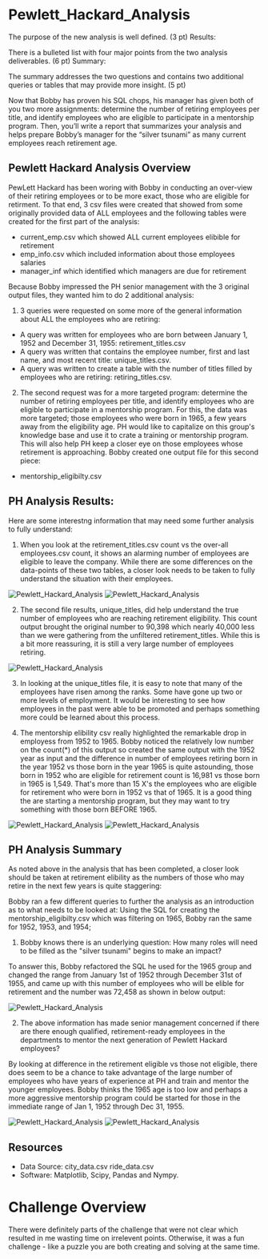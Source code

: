 # Pewlett_Hackard_Analysis




The purpose of the new analysis is well defined. (3 pt)
Results:

There is a bulleted list with four major points from the two analysis deliverables. (6 pt)
Summary:

The summary addresses the two questions and contains two additional queries or tables that may provide more insight. (5 pt)

Now that Bobby has proven his SQL chops, his manager has given both of you two more assignments: determine the number of retiring employees per title, and identify employees who are eligible to participate in a mentorship program. Then, you’ll write a report that summarizes your 
analysis and helps prepare Bobby’s manager for the “silver tsunami” as many current employees reach retirement age.

## Pewlett Hackard Analysis Overview
PewLett Hackard has been woring with Bobby in conducting an over-view of their retiring employees or to be more exact, those who are eligible for retirment. To that end, 3 csv files were created that showed from some originally provided data of ALL employees and the following tables were created for the first part of the analysis:

- current_emp.csv which showed ALL current employees elibible for retirement
- emp_info.csv which included information about those employees salaries
- manager_inf which identified which managers are due for retirement


Because Bobby impressed the PH senior management with the 3 original output files, they wanted him to do 2 additional analysis:
1) 3 queries were requested on some more of the general information about ALL the employees who are retiring: 
- A query was written for employees who are born between January 1, 1952 and December 31, 1955: retirement_titles.csv
- A query was written that contains the employee number, first and last name, and most recent title: unique_titles.csv.
- A query was written to create a table with the number of titles filled by employees who are retiring: retiring_titles.csv. 

2) The second request was for a more targeted program: determine the number of retiring employees per title, and identify employees who are eligible to participate in a mentorship program. For this, the data was more targeted; those employees who were born in 1965, a few years away from the eligibility age. PH would like to capitalize on this group's knowledge base and use it to crate a training or mentorship program. This will also help PH keep a closer eye on those employees whose retirement is approaching.  Bobby created one output file for this second piece:

- mentorship_eligibilty.csv

## PH Analysis Results:
Here are some interestng information that may need some further analysis to fully understand:
1) When you look at the retirement_titles.csv count vs the over-all employees.csv count, it shows an alarming number of employees are eligible to leave the company.  While there are some differences on the data-points of these two tables, a closer look needs to be taken to fully understand the situation with their employees.

![Pewlett_Hackard_Analysis](./ret_titles.png)
![Pewlett_Hackard_Analysis](./employee_count.png)

2) The second file results, unique_titles, did help understand the true number of employees who are reaching retirement eligibility.  This count output brought the original number to 90,398 which nearly 40,000 less than we were gathering from the unfiltered retirement_titles.  While this is a bit more reassuring, it is still a very large number of employees retiring.

![Pewlett_Hackard_Analysis](./actual_ret.png)

3) In looking at the unique_titles file, it is easy to note that many of the employees have risen among the ranks. Some have gone up two or more levels of employment. It would be interesting to see how employees in the past were able to be promoted and perhaps something more could be learned about this process.

4) The mentorship elibility csv really highlighted the remarkable drop in employess from 1952 to 1965. Bobby noticed the relatively low number on the count(*) of this output so created the same output with the 1952 year as input and the difference in number of employees retiring born in the year 1952 vs those born in the year 1965 is quite astounding, those born in 1952 who are eligible for retirement count is 16,981 vs those born in 1965 is 1,549.  That's more than 15 X's the employees who are eligible for retirement who were born in 1952 vs that of 1965. It is a good thing the are starting a mentorship program, but they may want to try something with those born  BEFORE 1965.

![Pewlett_Hackard_Analysis](./ret_1965.png)
![Pewlett_Hackard_Analysis](./ret_1952.png)

## PH Analysis Summary

As noted above in the analysis that has been completed, a closer look should be taken at retirement elibility as the numbers of those who may retire in the next few years is quite staggering:

Bobby ran a few different queries to further the analysis as an introduction as to what needs to be looked at:
Using the SQL for creating the mentorship_eligibilty.csv which was filtering on 1965, Bobby ran the same for 1952, 1953, and 1954;

1) Bobby knows there is an underlying question: How many roles will need to be filled as the "silver tsunami" begins to make an impact?

To answer this, Bobby refactored the SQL he used for the 1965 group and changed the range from January 1st of 1952 through December 31st of 1955, and came up with this number of employees who will be elible for retirement and the number was 72,458 as shown in below output:

![Pewlett_Hackard_Analysis](./ret_silver.png)

2) The above information has made senior management concerned if there are there enough qualified, retirement-ready employees in the departments to mentor the next generation of Pewlett Hackard employees?

By looking at difference in the retirement eligible vs those not eligible, there does seem to be a chance to take advantage of the large number of employees who have years of experience at PH and train and mentor the younger employees.  Bobby thinks the 1965 age is too low and perhaps a more aggressive mentorship program could be started for those in the immediate range of Jan 1, 1952 through Dec 31, 1955. 

![Pewlett_Hackard_Analysis](./ret_silver.png)
![Pewlett_Hackard_Analysis](./ret_notsilver.png)

## Resources
- Data Source: city_data.csv 
	       ride_data.csv
- Software: Matplotlib, Scipy, Pandas and Nympy.
# Challenge Overview
There were definitely parts of the challenge that were not clear which resulted in me wasting time on irrelevent points. Otherwise, it was a fun challenge - like a puzzle you are both creating and solving at the same time.
